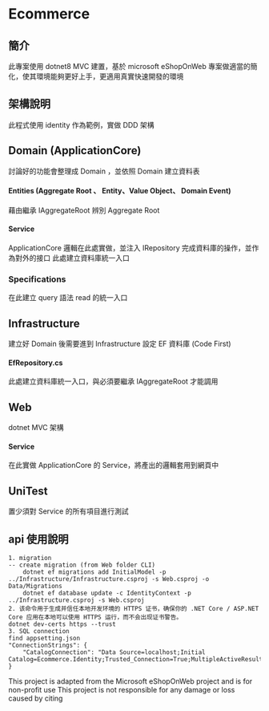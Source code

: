 ﻿# Ecommerce
## 簡介
此專案使用 dotnet8 MVC 建置，基於 microsoft eShopOnWeb 專案做適當的簡化，使其環境能夠更好上手，更適用真實快速開發的環境

## 架構說明
此程式使用 identity 作為範例，實做 DDD 架構

## Domain (ApplicationCore)
討論好的功能會整理成 Domain ，並依照 Domain 建立資料表
#### Entities (Aggregate Root 、 Entity、Value Object、 Domain Event)
藉由繼承 IAggregateRoot 辨別 Aggregate Root
#### Service 
ApplicationCore 邏輯在此處實做，並注入 IRepository 完成資料庫的操作，並作為對外的接口
此處建立資料庫統一入口
### Specifications
在此建立 query 語法 read 的統一入口

## Infrastructure
建立好 Domain 後需要進到 Infrastructure 設定 EF 資料庫 (Code First)
#### EfRepository.cs
此處建立資料庫統一入口，與必須要繼承 IAggregateRoot 才能調用

## Web
dotnet MVC 架構
#### Service
在此實做 ApplicationCore 的 Service，將產出的邏輯套用到網頁中

## UniTest
置少須對 Service 的所有項目進行測試


## api 使用說明
    1. migration 
    -- create migration (from Web folder CLI)
        dotnet ef migrations add InitialModel -p ../Infrastructure/Infrastructure.csproj -s Web.csproj -o Data/Migrations
        dotnet ef database update -c IdentityContext -p ../Infrastructure.csproj -s Web.csproj
    2. 该命令用于生成并信任本地开发环境的 HTTPS 证书，确保你的 .NET Core / ASP.NET Core 应用在本地可以使用 HTTPS 运行，而不会出现证书警告。
    dotnet dev-certs https --trust		
    3. SQL connection  
    find appsetting.json
    "ConnectionStrings": {
        "CatalogConnection": "Data Source=localhost;Initial Catalog=Ecommerce.Identity;Trusted_Connection=True;MultipleActiveResultSets=true;TrustServerCertificate=True;"
    }



This project is adapted from the Microsoft eShopOnWeb project and is for non-profit use
This project is not responsible for any damage or loss caused by citing
